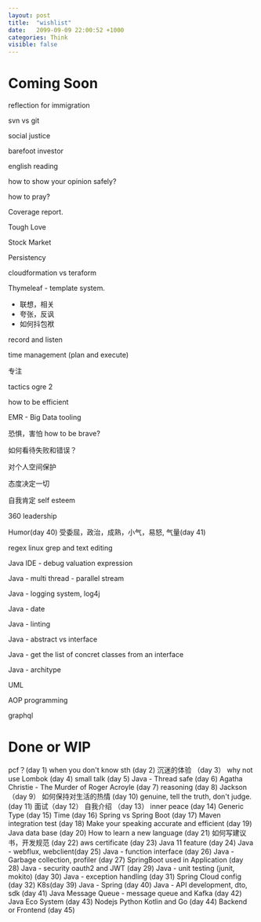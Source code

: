 ```yaml
---
layout: post
title:  "wishlist"
date:   2099-09-09 22:00:52 +1000
categories: Think
visible: false
---
```


Coming Soon
================

reflection for immigration

svn vs git

social justice

barefoot investor 

english reading

how to show your opinion safely?

how to pray?

Coverage report.

Tough Love

Stock Market

Persistency

cloudformation vs teraform

Thymeleaf - template system.
- 联想，相关
- 夸张，反讽
- 如何抖包袱

record and listen

time management (plan and execute)

专注

tactics ogre 2

how to be efficient

EMR - Big Data tooling

恐惧，害怕 how to be brave?

如何看待失败和错误？

对个人空间保护

态度决定一切

自我肯定 self esteem

360 leadership

Humor(day 40)
受委屈，政治，成熟，小气，易怒, 气量(day 41)

regex
linux grep and text editing

Java IDE - debug valuation expression

Java - multi thread - parallel stream

Java - logging system, log4j

Java - date

Java - linting

Java - abstract vs interface

Java - get the list of concret classes from an interface

Java - architype

UML

AOP programming

graphql

Done or WIP
===================
pcf？(day 1)
when you don't know sth (day 2)
沉迷的体验 （day 3）
why not use Lombok (day 4)
small talk (day 5)
Java - Thread safe (day 6)
Agatha Christie - The Murder of Roger Acroyle (day 7)
reasoning (day 8)
Jackson （day 9）
如何保持对生活的热情 (day 10)
genuine, tell the truth, don't judge. (day 11)
面试（day 12）
自我介绍 （day 13）
inner peace (day 14)
Generic Type (day 15)
Time (day 16)
Spring vs Spring Boot (day 17)
Maven integration test (day 18)
Make your speaking accurate and efficient (day 19)
Java data base (day 20)
How to learn a new language (day 21)
如何写建议书，开发规范 (day 22)
aws certificate (day 23)
Java 11 feature (day 24)
Java - webflux, webclient(day 25)
Java - function interface (day 26)
Java - Garbage collection, profiler (day 27)
SpringBoot used in Application (day 28)
Java - security oauth2 and JWT (day 29)
Java - unit testing (junit, mokito) (day 30)
Java - exception handling (day 31)
Spring Cloud config (day 32)
K8s(day 39)
Java - Spring (day 40)
Java - API development, dto, sdk (day 41)
Java Message Queue - message queue and Kafka (day 42)
Java Eco System (day 43)
Nodejs Python Kotlin and Go (day 44)
Backend or Frontend (day 45)